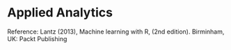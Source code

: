 # Applied Analytics

Reference: 
    Lantz (2013), Machine learning with R, (2nd edition). Birminham, UK: Packt Publishing
